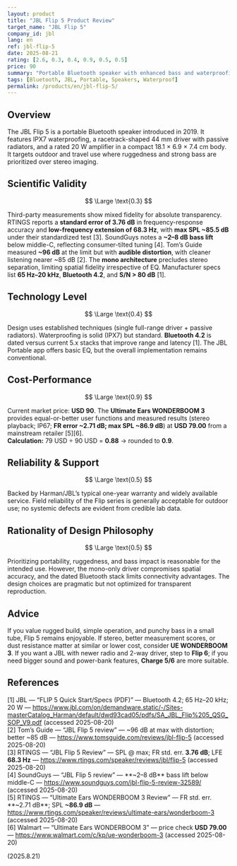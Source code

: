 ```yaml
---
layout: product
title: "JBL Flip 5 Product Review"
target_name: "JBL Flip 5"
company_id: jbl
lang: en
ref: jbl-flip-5
date: 2025-08-21
rating: [2.6, 0.3, 0.4, 0.9, 0.5, 0.5]
price: 90
summary: "Portable Bluetooth speaker with enhanced bass and waterproofing; limited by mono output and dated Bluetooth"
tags: [Bluetooth, JBL, Portable, Speakers, Waterproof]
permalink: /products/en/jbl-flip-5/
---
```

## Overview

The JBL Flip 5 is a portable Bluetooth speaker introduced in 2019. It features IPX7 waterproofing, a racetrack-shaped 44 mm driver with passive radiators, and a rated 20 W amplifier in a compact 18.1 × 6.9 × 7.4 cm body. It targets outdoor and travel use where ruggedness and strong bass are prioritized over stereo imaging.

## Scientific Validity

$$ \Large \text{0.3} $$

Third-party measurements show mixed fidelity for absolute transparency. RTINGS reports a **standard error of 3.76 dB** in frequency-response accuracy and **low-frequency extension of 68.3 Hz**, with **max SPL ~85.5 dB** under their standardized test [3]. SoundGuys notes a **~2–8 dB bass lift** below middle-C, reflecting consumer-tilted tuning [4]. Tom’s Guide measured **~96 dB** at the limit but with **audible distortion**, with cleaner listening nearer ~85 dB [2]. The **mono architecture** precludes stereo separation, limiting spatial fidelity irrespective of EQ. Manufacturer specs list **65 Hz–20 kHz**, **Bluetooth 4.2**, and **S/N > 80 dB** [1].

## Technology Level

$$ \Large \text{0.4} $$

Design uses established techniques (single full-range driver + passive radiators). Waterproofing is solid (IPX7) but standard. **Bluetooth 4.2** is dated versus current 5.x stacks that improve range and latency [1]. The JBL Portable app offers basic EQ, but the overall implementation remains conventional.

## Cost-Performance

$$ \Large \text{0.9} $$

Current market price: **USD 90**. The **Ultimate Ears WONDERBOOM 3** provides equal-or-better user functions and measured results (stereo playback; IP67; **FR error ~2.71 dB; max SPL ~86.9 dB**) at **USD 79.00** from a mainstream retailer [5][6].  
**Calculation:** 79 USD ÷ 90 USD = **0.88** → rounded to **0.9**.

## Reliability & Support

$$ \Large \text{0.5} $$

Backed by Harman/JBL’s typical one-year warranty and widely available service. Field reliability of the Flip series is generally acceptable for outdoor use; no systemic defects are evident from credible lab data.

## Rationality of Design Philosophy

$$ \Large \text{0.5} $$

Prioritizing portability, ruggedness, and bass impact is reasonable for the intended use. However, the mono-only driver compromises spatial accuracy, and the dated Bluetooth stack limits connectivity advantages. The design choices are pragmatic but not optimized for transparent reproduction.

## Advice

If you value rugged build, simple operation, and punchy bass in a small tube, Flip 5 remains enjoyable. If stereo, better measurement scores, or dust resistance matter at similar or lower cost, consider **UE WONDERBOOM 3**. If you want a JBL with newer radio and 2-way driver, step to **Flip 6**; if you need bigger sound and power-bank features, **Charge 5/6** are more suitable.

## References

[1] JBL — “FLIP 5 Quick Start/Specs (PDF)” — Bluetooth 4.2; 65 Hz–20 kHz; 20 W — https://www.jbl.com/on/demandware.static/-/Sites-masterCatalog_Harman/default/dwd93cad05/pdfs/SA_JBL_Flip%205_QSG_SOP_V9.pdf (accessed 2025-08-20)  
[2] Tom’s Guide — “JBL Flip 5 review” — ~96 dB at max with distortion; better ~85 dB — https://www.tomsguide.com/reviews/jbl-flip-5 (accessed 2025-08-20)  
[3] RTINGS — “JBL Flip 5 Review” — SPL @ max; FR std. err. **3.76 dB**; LFE **68.3 Hz** — https://www.rtings.com/speaker/reviews/jbl/flip-5 (accessed 2025-08-20)  
[4] SoundGuys — “JBL Flip 5 review” — **~2–8 dB** bass lift below middle-C — https://www.soundguys.com/jbl-flip-5-review-32589/ (accessed 2025-08-20)  
[5] RTINGS — “Ultimate Ears WONDERBOOM 3 Review” — FR std. err. **~2.71 dB**; SPL **~86.9 dB** — https://www.rtings.com/speaker/reviews/ultimate-ears/wonderboom-3 (accessed 2025-08-20)  
[6] Walmart — “Ultimate Ears WONDERBOOM 3” — price check **USD 79.00** — https://www.walmart.com/c/kp/ue-wonderboom-3 (accessed 2025-08-20)

(2025.8.21)

